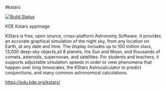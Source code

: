 #kstars

[![Build Status](http://aci.pangea.pub/job/kstars-appimage/job/master/badge/icon)](http://aci.pangea.pub/job/kstars-appimage/job/master/)

KDE Kstars appimage

KStars is free, open source, cross-platform Astronomy Software. It provides an accurate graphical simulation of the night sky, from any location on Earth, at any date and time. The display includes up to 100 million stars, 13,000 deep-sky objects,all 8 planets, the Sun and Moon, and thousands of comets, asteroids, supernovae, and satellites. For students and teachers, it supports adjustable simulation speeds in order to view phenomena that happen over long timescales, the KStars Astrocalculator to predict conjunctions, and many common astronomical calculations.

https://edu.kde.org/kstars/
